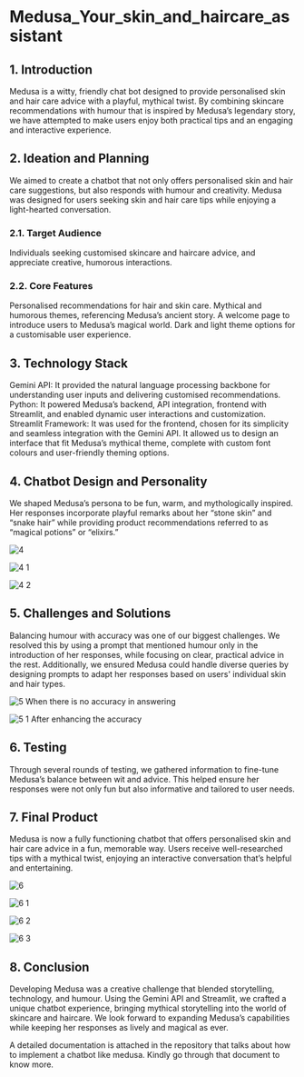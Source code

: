 # Medusa_Your_skin_and_haircare_assistant

## **1. Introduction**

Medusa is a witty, friendly chat bot designed to provide personalised skin and hair care advice with a playful, mythical twist. By combining skincare recommendations with humour that is inspired by Medusa’s legendary story, we have attempted to make users enjoy both practical tips and an engaging and interactive experience.
 
## **2. Ideation and Planning**
We aimed to create a chatbot that not only offers personalised skin and hair care suggestions, but also responds with humour and creativity. Medusa was designed for users seeking skin and hair care tips while enjoying a light-hearted conversation.
 
### **2.1. Target Audience**
Individuals seeking customised skincare and haircare advice, and appreciate creative, humorous interactions.

### **2.2. Core Features**
Personalised recommendations for hair and skin care.
Mythical and humorous themes, referencing Medusa’s ancient story.
A welcome page to introduce users to Medusa’s magical world.
Dark and light theme options for a customisable user experience.
 
## **3. Technology Stack**
Gemini API: It provided the natural language processing backbone for understanding user inputs and delivering customised recommendations. 
Python: It powered Medusa’s backend, API integration, frontend with Streamlit, and enabled dynamic user interactions and customization.
Streamlit Framework: It was used for the frontend, chosen for its simplicity and seamless integration with the Gemini API. It allowed us to design an interface that fit Medusa’s mythical theme, complete with custom font colours and user-friendly theming options.
 
## **4. Chatbot Design and Personality**
We shaped Medusa’s persona to be fun, warm, and mythologically inspired. Her responses incorporate playful remarks about her “stone skin” and “snake hair” while providing product recommendations referred to as “magical potions” or “elixirs.”

![4](https://github.com/user-attachments/assets/426c4014-2081-490b-b237-b90e3dc5089c)

![4 1](https://github.com/user-attachments/assets/6b811dcd-5d31-4708-bb6d-c12af7f954f9)

![4 2](https://github.com/user-attachments/assets/483ba65e-3e08-4ec1-a53a-43be192b5256)



## **5. Challenges and Solutions**
Balancing humour with accuracy was one of our biggest challenges. We resolved this by using a prompt that mentioned humour only in the introduction of her responses, while focusing on clear, practical advice in the rest.
Additionally, we ensured Medusa could handle diverse queries by designing prompts to adapt her responses based on users' individual skin and hair types.

![5](https://github.com/user-attachments/assets/d0fc0e7c-0948-476b-88a0-348393af7baa)
When there is no accuracy in answering

![5 1](https://github.com/user-attachments/assets/42e99fdd-e378-4bec-80e6-31c4d28c7ea3)
After enhancing the accuracy

## **6. Testing**
Through several rounds of testing, we gathered information to fine-tune Medusa’s balance between wit and advice. This helped ensure her responses were not only fun but also informative and tailored to user needs.
 
## **7. Final Product**
Medusa is now a fully functioning chatbot that offers personalised skin and hair care advice in a fun, memorable way. Users receive well-researched tips with a mythical twist, enjoying an interactive conversation that’s helpful and entertaining.

![6](https://github.com/user-attachments/assets/e8bdc1c2-ea01-40c3-93a2-19eb7ad4a545)

![6 1](https://github.com/user-attachments/assets/28dec713-ba93-47cb-a8d1-b70e847b9a00)

![6 2](https://github.com/user-attachments/assets/f39ce5e1-7545-419c-a6ff-4d70fe8bbead)

![6 3](https://github.com/user-attachments/assets/122a7f4a-c477-4711-9f2b-70b36bea414d)


## **8. Conclusion**
Developing Medusa was a creative challenge that blended storytelling, technology, and humour. Using the Gemini API and Streamlit, we crafted a unique chatbot experience, bringing mythical storytelling into the world of skincare and haircare. We look forward to expanding Medusa’s capabilities while keeping her responses as lively and magical as ever.

A detailed documentation is attached in the repository that talks about how to implement a chatbot like medusa. Kindly go through that document to know more.
